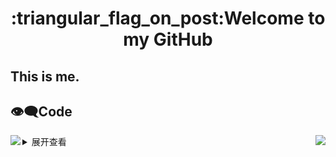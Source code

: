 <h1 align="center">:triangular_flag_on_post:Welcome to my GitHub</h1>

## This is me.

## :eye_speech_bubble:Code
<section alert="code">
  <img align="left" src="https://github-readme-stats.vercel.app/api/top-langs/?username=nanxuanzi"/><img align="right" src="https://github-readme-stats.vercel.app/api?username=nanxuanzi&show_icons=true"/> 
</section>

<details>
<summary>展开查看</summary>
<pre><code>
System.out.println("Hello to see U!");
</code></pre>
</details>
